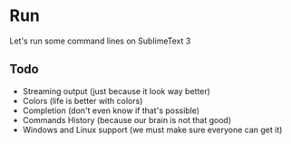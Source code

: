 # Run
Let's run some command lines on SublimeText 3

## Todo
* Streaming output (just because it look way better)
* Colors (life is better with colors)
* Completion (don't even know if that's possible)
* Commands History (because our brain is not that good)
* Windows and Linux support (we must make sure everyone can get it)
